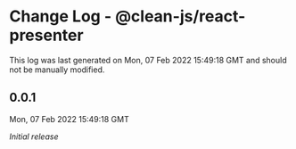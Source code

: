 # Change Log - @clean-js/react-presenter

This log was last generated on Mon, 07 Feb 2022 15:49:18 GMT and should not be manually modified.

## 0.0.1
Mon, 07 Feb 2022 15:49:18 GMT

_Initial release_

